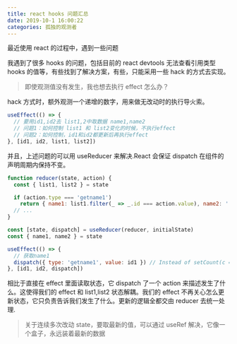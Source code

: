 ```yaml
---
title: react hooks 问题汇总
date: 2019-10-1 16:00:22
categories: 孤独的观测者
---
```


最近使用 react 的过程中，遇到一些问题

<!--more-->

我遇到了很多 hooks 的问题，包括目前的 react devtools 无法查看引用类型 hooks 的值等，有些找到了解决方案，有些，只能采用一些 hack 的方式去实现。

> 即使观测值没有发生，我也想去执行 effect 怎么办？

hack 方式时，额外观测一个递增的数字，用来做无改动时的执行导火索。

```js
useEffect(() => {
  // 要用id1,id2去 list1,2中取数据 name1,name2
  // 问题1：如何控制 list1 和 list2变化的时候，不执行effect
  // 问题2：如何控制，id1和id2都更新后再执行effect
}, [id1, id2, list1, list2])
```

并且，上述问题的可以用 useReducer 来解决.React 会保证 dispatch 在组件的声明周期内保持不变。

```js
function reducer(state, action) {
  const { list1, list2 } = state

  if (action.type === 'getname1')
    return { name1: list1.filter(_ => _.id === action.value), name2: '' }
  // ...
}

const [state, dispatch] = useReducer(reducer, initialState)
const { name1, name2 } = state

useEffect(() => {
  // 获取name1
  dispatch({ type: 'getname1', value: id1 }) // Instead of setCount(c => c + step);
}, [id1, id2, dispatch])
```

相比于直接在 effect 里面读取状态，它 dispatch 了一个 action 来描述发生了什么。这使得我们的 effect 和 list1,list2 状态解耦。我们的 effect 不再关心怎么更新状态，它只负责告诉我们发生了什么。更新的逻辑全都交由 reducer 去统一处理.

> 关于连续多次改动 state，要取最新的值，可以通过 useRef 解决，它像一个盒子，永远装着最新的数据
